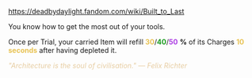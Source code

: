 https://deadbydaylight.fandom.com/wiki/Built_to_Last

<p>You know how to get the most out of your tools.
<p>Once per Trial, your carried Item  will refill <span class="clr" style="color: #e8c252;"><b>30</b></span>/<span class="clr" style="color: #199b1e;"><b>40</b></span>/<span class="clr" style="color: #ac3ee3;"><b>50</b></span> <b>%</b> of its Charges <b><span class="clr clr2" style="color: #e8c252 ;">10 seconds</span></b> after having depleted it. 
</p><p><i><span class="clr clr9" style="color: #e7cda2 ;">"Architecture is the soul of civilisation." — Felix Richter</span></i>
</p>
</p>